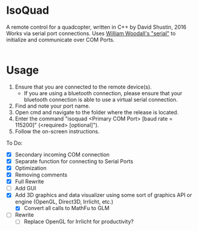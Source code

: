 # IsoQuad
A remote control for a quadcopter, written in C++ by David Shustin, 2016
<br>
Works via serial port connections.  Uses <a href="https://github.com/wjwwood/serial">William Woodall's "serial"</a> to initialize and communicate over COM Ports.
<br><br>
# Usage
1. Ensure that you are connected to the remote device(s).
    * If you are using a bluetooth connection, please ensure that your bluetooth connection is able to use a virtual serial connection.
2. Find and note your port name.
1. Open cmd and navigate to the folder where the release is located.
2. Enter the command "isoquad \<Primary COM Port\> [baud rate = 115200]" (\<required\> [optional]").
3. Follow the on-screen instructions.

To Do:
- [x] Secondary incoming COM connection
- [x] Separate function for connecting to Serial Ports
- [x] Optimization
- [x] Removing comments
- [x] Full Rewrite
- [ ] Add GUI
- [x] Add 3D graphics and data visualizer using some sort of graphics API or engine (OpenGL, Direct3D, Irrlicht, etc.)
    - [x] Convert all calls to MathFu to GLM
- [ ] Rewrite
    - [ ] Replace OpenGL for Irrlicht for productivity?
